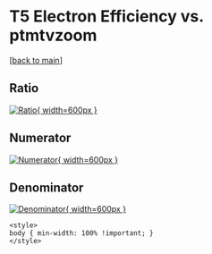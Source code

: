 # T5 Electron Efficiency vs. ptmtvzoom

[[back to main](./)]



## Ratio

[![Ratio](../mtv/var/T5_11_eff_ptmtvzoom.png){ width=600px }](../mtv/var/T5_11_eff_ptmtvzoom.pdf)

## Numerator

[![Numerator](../mtv/num/T5_11_eff_ptmtvzoom_num0.png){ width=600px }](../mtv/num/T5_11_eff_ptmtvzoom_num0.pdf)

## Denominator

[![Denominator](../mtv/den/T5_11_eff_ptmtvzoom_den.png){ width=600px }](../mtv/den/T5_11_eff_ptmtvzoom_den.pdf)


``` {=html}
<style>
body { min-width: 100% !important; }
</style>
```
